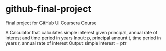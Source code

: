 # github-final-project
Final project for GitHub UI Coursera Course

A Calculator that calculates simple interest given principal, annual rate of interest and time period in years
 Input:
 p, principal amount
 t, time period in years
 r, annual rate of interest
 Output simple interest = p*t*r
